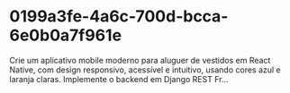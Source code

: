 # 0199a3fe-4a6c-700d-bcca-6e0b0a7f961e
Crie um aplicativo mobile moderno para aluguer de vestidos em React Native, com design responsivo, acessível e intuitivo, usando cores azul e laranja claras. Implemente o backend em Django REST Fr...
